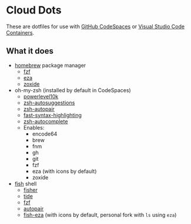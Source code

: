 # Cloud Dots

These are dotfiles for use with [GitHub CodeSpaces](https://docs.github.com/en/codespaces/setting-your-user-preferences/personalizing-github-codespaces-for-your-account) or [Visual Studio Code Containers](https://code.visualstudio.com/docs/devcontainers/containers#_personalizing-with-dotfile-repositories).

## What it does

- [homebrew](https://brew.sh/) package manager
  - [fzf](https://github.com/junegunn/fzf)
  - [eza](https://github.com/eza-community/eza)
  - [zoxide](https://github.com/ajeetdsouza/zoxide)
- oh-my-zsh (installed by default in CodeSpaces)
  - [powerlevel10k](https://github.com/romkatv/powerlevel10k)
  - [zsh-autosuggestions](https://github.com/zsh-users/zsh-autosuggestions)
  - [zsh-autopair](https://github.com/hlissner/zsh-autopair)
  - [fast-syntax-highlighting](https://github.com/zdharma-continuum/fast-syntax-highlighting)
  - [zsh-autocomplete](https://github.com/marlonrichert/zsh-autocomplete)
  - Enables:
    - encode64
    - brew
    - fnm
    - gh
    - git
    - fzf
    - eza (with icons by default)
    - zoxide
- [fish](https://fishshell.com/) shell
  - [fisher](https://github.com/jorgebucaran/fisher)
  - [tide](https://github.com/IlanCosman/tide)
  - [fzf](https://github.com/PatrickF1/fzf.fish)
  - [autopair](https://github.com/jorgebucaran/autopair.fish)
  - [fish-eza](https://github.com/scaryrawr/fish-eza) (with icons by default, personal fork with `ls` using `eza`)
